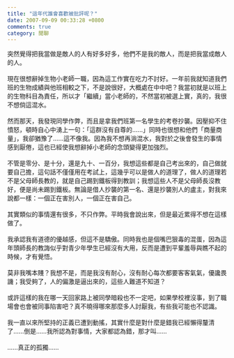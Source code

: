 ```yaml
---
title: "這年代誰會喜歡被批評呢？"
date: 2007-09-09 00:33:28 +0800
comments: true
category: 閒聊
---
```

突然覺得把我當做是敵人的人有好多好多，他們不是我的敵人，而是把我當成敵人的人。<br /><br />現在很想辭掉生物小老師一職，因為這工作實在吃力不討好。一年前我就知道我們班的生物成績與他班相較之下，不是說很好，大概處在中中吧？我當初就是以班上的生物科目為責任，所以才「繼續」當小老師的，不然當初被選上實，真的，我很不想倘這混水。<br /><br />然而那天，我發現同學作弊，而且是拿我們班第一名學生的考卷抄襲。因壓抑不住憤怒，頓時自心中湧上一句：「這群沒有自尊的......」同時也很想和他們「商量商量」，我卻猶豫了......這不像我。因為我不想再淌混水，我對於之後會發生的事情感到厭倦，這也已經使我想辭掉小老師的念頭變得更加強烈。<br /><br />不管是零分、是十分，還是九十、一百分，我想這些都是自己考出來的，自己做就要自己擔，這句話不僅僅用在考試上，這幾乎可以是做人的道理了，做人的道理若不是父母師長教的，就是自己踢到鐵板得到教訓；我想這些人不是父母師長沒教好，便是尚未踢到鐵板。無論是借人抄襲的第一名、還是抄襲別人的盧主，對我來說都一樣：一個正在害別人，一個正在害自己。<br /><br />其實類似的事情還有很多，不只作弊。平時我會說出來，但是最近累得不想在這樣做了。<br /><br />我承認我有道德的優越感，但這不是驕傲。同時我也是個嘴巴狠毒的混蛋，因為這年頭師長的教誨似乎對青少年學生已經沒有大用，反而是遭到平輩羞辱與瞧不起的時候，才有覺悟。<br /><br />莫非我嘴本賤？我想不是，而是我沒有耐心，沒有耐心每次都要客客氣氣，優讒畏譏；我受夠了，人的偏激是逼出來的，這些人難道不知道？<br /><br />或許這樣的我在哪一天回家路上被同學暗殺也不一定吧，如果學校裡沒事，到了職場會也會被同事陷害吧？真不曉得哪來那麼多人討厭我，有些我可能也不認識。<br /><br />我一直以來所堅持的正義已遭到動搖，其實什麼是對什麼是錯我已經懶得釐清了......倒是......我所認為對事情，大家都認為錯，那才叫......<br /><br />......真正的孤獨......<br />

